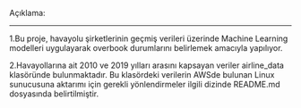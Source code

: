 Açıklama:
******************************

1.Bu proje, havayolu şirketlerinin geçmiş verileri üzerinde Machine Learning modelleri uygulayarak overbook durumlarını belirlemek amacıyla yapılıyor.

2.Havayollarına ait 2010 ve 2019 yılları arasını kapsayan veriler airline_data klasöründe bulunmaktadır. Bu klasördeki verilerin AWSde bulunan Linux sunucusuna aktarımı için gerekli yönlendirmeler ilgili dizinde README.md dosyasında belirtilmiştir.
